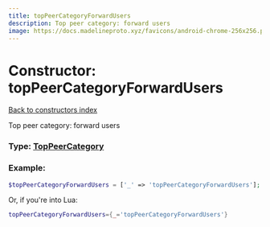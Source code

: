 ```yaml
---
title: topPeerCategoryForwardUsers
description: Top peer category: forward users
image: https://docs.madelineproto.xyz/favicons/android-chrome-256x256.png
---
```

# Constructor: topPeerCategoryForwardUsers  
[Back to constructors index](index.md)



Top peer category: forward users




### Type: [TopPeerCategory](../types/TopPeerCategory.md)


### Example:

```php
$topPeerCategoryForwardUsers = ['_' => 'topPeerCategoryForwardUsers'];
```  


Or, if you're into Lua:

```lua
topPeerCategoryForwardUsers={_='topPeerCategoryForwardUsers'}

```


